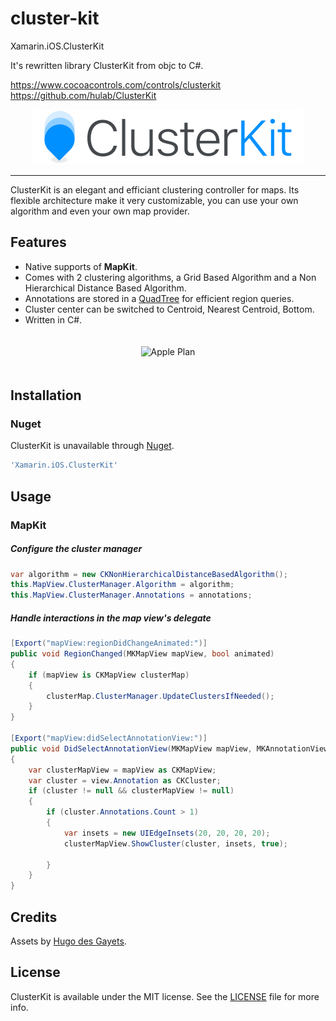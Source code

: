 # cluster-kit
Xamarin.iOS.ClusterKit

It's rewritten library ClusterKit from objc to C#.



https://www.cocoacontrols.com/controls/clusterkit  
https://github.com/hulab/ClusterKit

<p align="center">
  <img src="Resources/git_banner.png" width=434 />
</p>

----------------

ClusterKit is an elegant and efficiant clustering controller for maps. Its flexible architecture make it very customizable, you can use your own algorithm and even your own map provider. 

## Features

+ Native supports of **MapKit**.
+ Comes with 2 clustering algorithms, a Grid Based Algorithm and a Non Hierarchical Distance Based Algorithm.
+ Annotations are stored in a [QuadTree](https://en.wikipedia.org/wiki/Quadtree) for efficient region queries.
+ Cluster center can be switched to Centroid, Nearest Centroid, Bottom.
+ Written in C#.

<p align="center" margin=20>
    <img src="Resources/apple_maps.gif" alt="Apple Plan" style="padding:20px;">
</p>

## Installation

### Nuget

ClusterKit is unavailable through [Nuget](http://cocoapods.org).

```ruby
'Xamarin.iOS.ClusterKit'
```

## Usage

### MapKit

##### Configure the cluster manager

```C#
var algorithm = new CKNonHierarchicalDistanceBasedAlgorithm();
this.MapView.ClusterManager.Algorithm = algorithm;
this.MapView.ClusterManager.Annotations = annotations;
```

##### Handle interactions in the map view's delegate

```C#
[Export("mapView:regionDidChangeAnimated:")]
public void RegionChanged(MKMapView mapView, bool animated)
{
    if (mapView is CKMapView clusterMap)
    {
        clusterMap.ClusterManager.UpdateClustersIfNeeded();
    }
}

[Export("mapView:didSelectAnnotationView:")]
public void DidSelectAnnotationView(MKMapView mapView, MKAnnotationView view)
{
    var clusterMapView = mapView as CKMapView;
    var cluster = view.Annotation as CKCluster;
    if (cluster != null && clusterMapView != null)
    {
        if (cluster.Annotations.Count > 1)
        {
            var insets = new UIEdgeInsets(20, 20, 20, 20);
            clusterMapView.ShowCluster(cluster, insets, true);

        }
    }
}
```

## Credits

Assets by [Hugo des Gayets](https://dribbble.com/hugodesgayets).

## License

ClusterKit is available under the MIT license. See the [LICENSE](LICENSE) file for more info.
